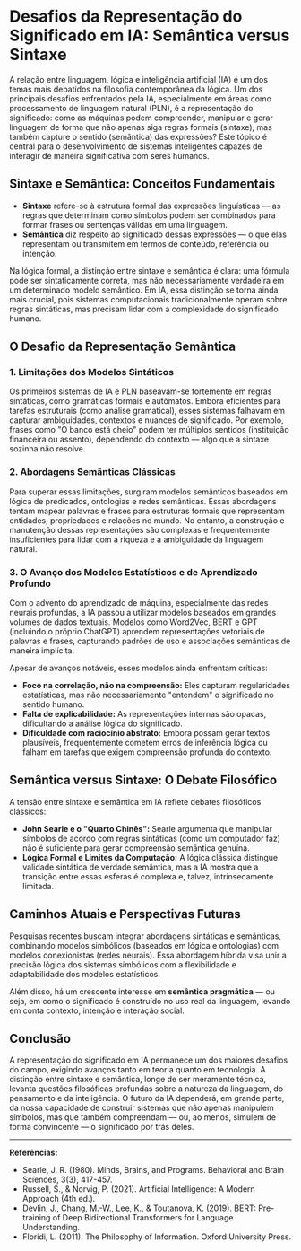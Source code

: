 # Desafios da Representação do Significado em IA: Semântica versus Sintaxe

A relação entre linguagem, lógica e inteligência artificial (IA) é um dos temas mais debatidos na filosofia contemporânea da lógica. Um dos principais desafios enfrentados pela IA, especialmente em áreas como processamento de linguagem natural (PLN), é a representação do significado: como as máquinas podem compreender, manipular e gerar linguagem de forma que não apenas siga regras formais (sintaxe), mas também capture o sentido (semântica) das expressões? Este tópico é central para o desenvolvimento de sistemas inteligentes capazes de interagir de maneira significativa com seres humanos.

## Sintaxe e Semântica: Conceitos Fundamentais

- **Sintaxe** refere-se à estrutura formal das expressões linguísticas — as regras que determinam como símbolos podem ser combinados para formar frases ou sentenças válidas em uma linguagem.
- **Semântica** diz respeito ao significado dessas expressões — o que elas representam ou transmitem em termos de conteúdo, referência ou intenção.

Na lógica formal, a distinção entre sintaxe e semântica é clara: uma fórmula pode ser sintaticamente correta, mas não necessariamente verdadeira em um determinado modelo semântico. Em IA, essa distinção se torna ainda mais crucial, pois sistemas computacionais tradicionalmente operam sobre regras sintáticas, mas precisam lidar com a complexidade do significado humano.

## O Desafio da Representação Semântica

### 1. Limitações dos Modelos Sintáticos

Os primeiros sistemas de IA e PLN baseavam-se fortemente em regras sintáticas, como gramáticas formais e autômatos. Embora eficientes para tarefas estruturais (como análise gramatical), esses sistemas falhavam em capturar ambiguidades, contextos e nuances de significado. Por exemplo, frases como "O banco está cheio" podem ter múltiplos sentidos (instituição financeira ou assento), dependendo do contexto — algo que a sintaxe sozinha não resolve.

### 2. Abordagens Semânticas Clássicas

Para superar essas limitações, surgiram modelos semânticos baseados em lógica de predicados, ontologias e redes semânticas. Essas abordagens tentam mapear palavras e frases para estruturas formais que representam entidades, propriedades e relações no mundo. No entanto, a construção e manutenção dessas representações são complexas e frequentemente insuficientes para lidar com a riqueza e a ambiguidade da linguagem natural.

### 3. O Avanço dos Modelos Estatísticos e de Aprendizado Profundo

Com o advento do aprendizado de máquina, especialmente das redes neurais profundas, a IA passou a utilizar modelos baseados em grandes volumes de dados textuais. Modelos como Word2Vec, BERT e GPT (incluindo o próprio ChatGPT) aprendem representações vetoriais de palavras e frases, capturando padrões de uso e associações semânticas de maneira implícita.

Apesar de avanços notáveis, esses modelos ainda enfrentam críticas:

- **Foco na correlação, não na compreensão:** Eles capturam regularidades estatísticas, mas não necessariamente "entendem" o significado no sentido humano.
- **Falta de explicabilidade:** As representações internas são opacas, dificultando a análise lógica do significado.
- **Dificuldade com raciocínio abstrato:** Embora possam gerar textos plausíveis, frequentemente cometem erros de inferência lógica ou falham em tarefas que exigem compreensão profunda do contexto.

## Semântica versus Sintaxe: O Debate Filosófico

A tensão entre sintaxe e semântica em IA reflete debates filosóficos clássicos:

- **John Searle e o "Quarto Chinês":** Searle argumenta que manipular símbolos de acordo com regras sintáticas (como um computador faz) não é suficiente para gerar compreensão semântica genuína.
- **Lógica Formal e Limites da Computação:** A lógica clássica distingue validade sintática de verdade semântica, mas a IA mostra que a transição entre essas esferas é complexa e, talvez, intrinsecamente limitada.

## Caminhos Atuais e Perspectivas Futuras

Pesquisas recentes buscam integrar abordagens sintáticas e semânticas, combinando modelos simbólicos (baseados em lógica e ontologias) com modelos conexionistas (redes neurais). Essa abordagem híbrida visa unir a precisão lógica dos sistemas simbólicos com a flexibilidade e adaptabilidade dos modelos estatísticos.

Além disso, há um crescente interesse em **semântica pragmática** — ou seja, em como o significado é construído no uso real da linguagem, levando em conta contexto, intenção e interação social.

## Conclusão

A representação do significado em IA permanece um dos maiores desafios do campo, exigindo avanços tanto em teoria quanto em tecnologia. A distinção entre sintaxe e semântica, longe de ser meramente técnica, levanta questões filosóficas profundas sobre a natureza da linguagem, do pensamento e da inteligência. O futuro da IA dependerá, em grande parte, da nossa capacidade de construir sistemas que não apenas manipulem símbolos, mas que também compreendam — ou, ao menos, simulem de forma convincente — o significado por trás deles.

---

**Referências:**

- Searle, J. R. (1980). Minds, Brains, and Programs. Behavioral and Brain Sciences, 3(3), 417-457.
- Russell, S., & Norvig, P. (2021). Artificial Intelligence: A Modern Approach (4th ed.).
- Devlin, J., Chang, M.-W., Lee, K., & Toutanova, K. (2019). BERT: Pre-training of Deep Bidirectional Transformers for Language Understanding.
- Floridi, L. (2011). The Philosophy of Information. Oxford University Press.